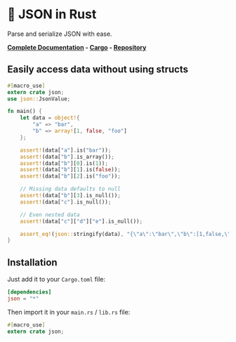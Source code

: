 # 🦄 JSON in Rust

Parse and serialize JSON with ease.

**[Complete Documentation](http://terhix.com/doc/json/) - [Cargo](https://crates.io/crates/json) - [Repository](https://github.com/maciejhirsz/json-rust)**

## Easily access data without using structs

```rust
#[macro_use]
extern crate json;
use json::JsonValue;

fn main() {
    let data = object!{
        "a" => "bar",
        "b" => array![1, false, "foo"]
    };

    assert!(data["a"].is("bar"));
    assert!(data["b"].is_array());
    assert!(data["b"][0].is(1));
    assert!(data["b"][1].is(false));
    assert!(data["b"][2].is("foo"));

    // Missing data defaults to null
    assert!(data["b"][3].is_null());
    assert!(data["c"].is_null());

    // Even nested data
    assert!(data["c"]["d"]["e"].is_null());

    assert_eq!(json::stringify(data), "{\"a\":\"bar\",\"b\":[1,false,\"foo\"]}");
}
```

## Installation

Just add it to your `Cargo.toml` file:

```toml
[dependencies]
json = "*"
```

Then import it in your `main.rs` / `lib.rs` file:

```rust
#[macro_use]
extern crate json;
```
